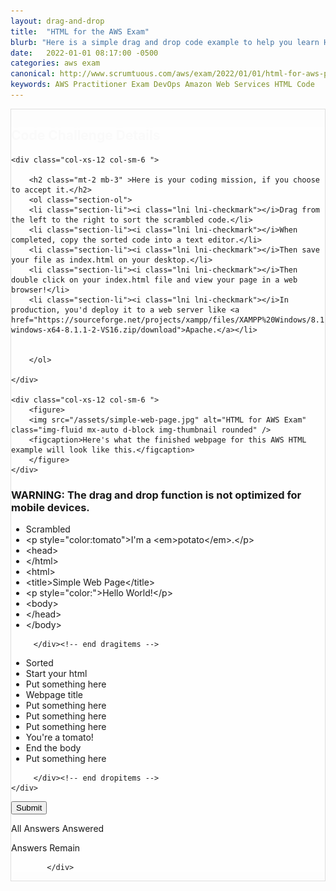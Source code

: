 ```yaml
---
layout: drag-and-drop
title:  "HTML for the AWS Exam"
blurb: "Here is a simple drag and drop code example to help you learn HTML for the AWS Certification exam."
date:   2022-01-01 08:17:00 -0500
categories: aws exam
canonical: http://www.scrumtuous.com/aws/exam/2022/01/01/html-for-aws-practitioner.html
keywords: AWS Practitioner Exam DevOps Amazon Web Services HTML Code
---
```

	
			
<div style="border: 1px solid #DEDEDE;" class="main col col-12 col-sm-12  col-md-12 col-lg-12 order-1 order-sm-1 order-lg-1 mb-3 mt-3">


<div class="quiz-wrapper mt-3 mb-3" style="background: #FEFEFE;">
<h2 style="color:#FAFAFA"><span class="section-title" >Code Challenge Details</span></h2>




<div class="row mt-3 mb-3">

	<div class="col-xs-12 col-sm-6 ">

		<h2 class="mt-2 mb-3" >Here is your coding mission, if you choose to accept it.</h2>
		<ol class="section-ol">
		<li class="section-li"><i class="lni lni-checkmark"></i>Drag from the left to the right to sort the scrambled code.</li>
		<li class="section-li"><i class="lni lni-checkmark"></i>When completed, copy the sorted code into a text editor.</li>
		<li class="section-li"><i class="lni lni-checkmark"></i>Then save your file as index.html on your desktop.</li>
		<li class="section-li"><i class="lni lni-checkmark"></i>Then double click on your index.html file and view your page in a web browser!</li>
		<li class="section-li"><i class="lni lni-checkmark"></i>In production, you'd deploy it to a web server like <a href="https://sourceforge.net/projects/xampp/files/XAMPP%20Windows/8.1.1/xampp-windows-x64-8.1.1-2-VS16.zip/download">Apache.</a></li>
		
		
		</ol>	

	</div>

	<div class="col-xs-12 col-sm-6 ">
		<figure>
		<img src="/assets/simple-web-page.jpg" alt="HTML for AWS Exam" class="img-fluid mx-auto d-block img-thumbnail rounded" />
		<figcaption>Here's what the finished webpage for this AWS HTML example will look like this.</figcaption>
		</figure>
	</div>


</div>




<h3>WARNING: The drag and drop function is not optimized for mobile devices.</h3>
    <div class="row mt-3 mb-3">
	
<div class="col-xs-12 col-sm-6  dragitems">
		 
<div class="unsorted w-100">
	 
<ul class="options w-100 p-3">


<li class="title title-scrambled">Scrambled</li>
<li class="option" data-target="7"><span class="option-data"> &lt;p style=&quot;color:tomato&quot;&gt;I'm a &lt;em&gt;potato&lt;/em&gt;.&lt;/p&gt;</span></li>
<li class="option" data-target="2"><span class="option-data">   &lt;head&gt;</span></li>		
<li class="option" data-target="9"><span class="option-data">&lt;/html&gt;</span></li>
<li class="option" data-target="1"><span class="option-data">&lt;html&gt;</span></li>
<li class="option" data-target="3"><span class="option-data">      &lt;title&gt;Simple Web Page&lt;/title&gt;</span></li>
<li class="option" data-target="6"><span class="option-data">      &lt;p style=&quot;color:&quot;&gt;Hello World!&lt;/p&gt;</span></li>
<li class="option" data-target="5"><span class="option-data">   &lt;body&gt;</span></li>
<li class="option" data-target="4"><span class="option-data">   &lt;/head&gt;</span></li>	
<li class="option" data-target="8"><span class="option-data">   &lt;/body&gt;</span></li>




</ul>

</div>		 
		 
		 </div><!-- end dragitems -->

<div class="col-xs-12 col-sm-6  border-solid border-green dropitems">
		 
<div class="answers w-100">
  

<ul class="options w-100 p-3">
<li class="title title-sorted">Sorted</li>
<li class="sink"><span class="target w-100" data-accept="1">Start your html</span></li>
<li class="sink"><span class="target w-100" data-accept="2">Put something here</span></li>
<li class="sink"><span class="target w-100" data-accept="3">Webpage title</span></li>
<li class="sink"><span class="target w-100" data-accept="4">Put something here</span></li>
<li class="sink"><span class="target w-100" data-accept="5">Put something here</span></li>
<li class="sink"><span class="target w-100" data-accept="6">Put something here</span></li>
<li class="sink"><span class="target w-100" data-accept="7">You're a tomato!</span></li>
<li class="sink"><span class="target w-100" data-accept="8">End the body</span></li>
<li class="sink"><span class="target w-100" data-accept="9">Put something here</span></li>
</ul>

</div>
		 
		 </div><!-- end dropitems -->
    </div>	
	
	
	


 <button type="submit" value="submit">Submit</button>
 <div class="lightbox-bg"></div>
 <div class="status confirm">
   <p>All Answers Answered</p>
 </div>
 <div class="status deny">
   <p>Answers Remain</p>
 </div>
</div>






            </div>